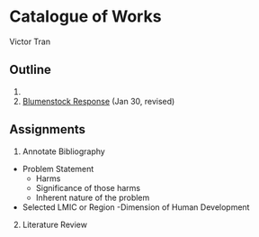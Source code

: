 # Catalogue of Works

Victor Tran

## Outline

1.
2. [Blumenstock Response](https://vtran03.github.io/workshop/Blumenstock) (Jan 30, revised)

## Assignments

1. Annotate Bibliography
  - Problem Statement
    - Harms
    - Significance of those harms
    - Inherent nature of the problem
  - Selected LMIC or Region
  -Dimension of Human Development
  
  
 2. Literature Review
